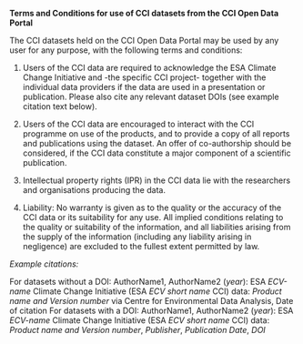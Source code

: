 **Terms and Conditions for use of CCI datasets from the CCI Open Data Portal**

The CCI datasets held on the CCI Open Data Portal may be used by any user for any purpose, with the following terms and conditions:

1) Users of the CCI data are required to acknowledge the ESA Climate Change Initiative and -the specific CCI project- together with the individual data providers if the data are used in a presentation or publication.  Please also cite any relevant dataset DOIs (see example citation text below).

2) Users of the CCI data are encouraged to interact with the CCI programme on use of the products, and to provide a copy of all reports and publications using the dataset. An offer of co-authorship should be considered, if the CCI data constitute a major component of a scientific publication.

3) Intellectual property rights (IPR) in the CCI data lie with the researchers and organisations producing the data.

4) Liability: No warranty is given as to the quality or the accuracy of the CCI data or its suitability for any use. All implied conditions relating to the quality or suitability of the information, and all liabilities arising from the supply of the information (including any liability arising in negligence) are excluded to the fullest extent permitted by law.

*Example citations:*

For datasets without a DOI:
AuthorName1, AuthorName2 (*year*): ESA *ECV-name* Climate Change Initiative (ESA *ECV short name* CCI) data: *Product name and Version number* via Centre for Environmental Data Analysis, Date of citation
For datasets with a DOI:
AuthorName1, AuthorName2 (*year*): ESA *ECV-name*  Climate Change Initiative (ESA *ECV short name* CCI) data: *Product name and Version number*, *Publisher*, *Publication Date*, *DOI*